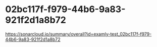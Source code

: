 # 02bc117f-f979-44b6-9a83-921f2d1a8b72
https://sonarcloud.io/summary/overall?id=examly-test_02bc117f-f979-44b6-9a83-921f2d1a8b72
